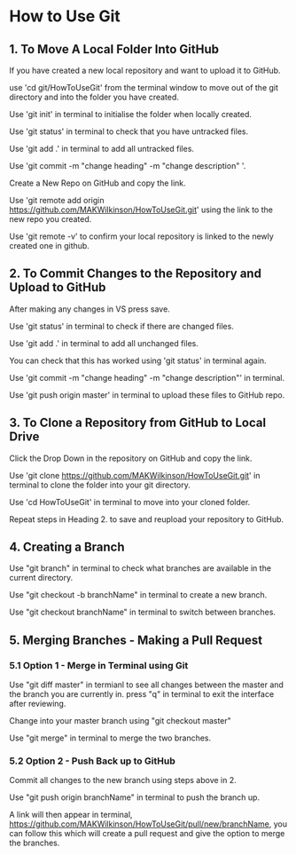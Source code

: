 # How to Use Git

## 1. To Move A Local Folder Into GitHub

If you have created a new local repository and want to upload it to GitHub.

use 'cd git/HowToUseGit' from the terminal window to move out of the git directory and into the folder you have created.

Use 'git init' in terminal to initialise the folder when locally created.

Use  'git status' in terminal to check that you have untracked files.

Use 'git add .' in terminal to add all untracked files.

Use 'git commit -m "change heading" -m "change description" '.

Create a New Repo on GitHub and copy the link.

Use 'git remote add origin https://github.com/MAKWilkinson/HowToUseGit.git' using the link to the new repo you created.

Use 'git remote -v' to confirm your local repository is linked to the newly created one in github.

## 2. To Commit Changes to the Repository and Upload to GitHub

After making any changes in VS press save.

Use 'git status' in terminal to check if there are changed files.

Use 'git add .' in terminal to add all unchanged files.

You can check that this has worked using 'git status' in terminal again. 

Use 'git commit -m "change heading" -m "change description"' in terminal.

Use 'git push origin master' in terminal to upload these files to GitHub repo.

## 3. To Clone a Repository from GitHub to Local Drive

Click the Drop Down in the repository on GitHub and copy the link.

Use 'git clone https://github.com/MAKWilkinson/HowToUseGit.git' in terminal to clone the folder into your git directory.

Use 'cd HowToUseGit' in terminal to move into your cloned folder.

Repeat steps in Heading 2. to save and reupload your repository to GitHub.

## 4. Creating a Branch

Use "git branch" in terminal to check what branches are available in the current directory. 

Use "git checkout -b branchName" in terminal to create a new branch.

Use "git checkout branchName" in terminal to switch between branches.

## 5. Merging Branches - Making a Pull Request

### 5.1 Option 1 - Merge in Terminal using Git

Use "git diff master" in termianl to see all changes between the master and the branch you are currently in. press "q" in terminal to exit the interface after reviewing.

Change into your master branch using "git checkout master"

Use "git merge" in terminal to merge the two branches.

### 5.2 Option 2 - Push Back up to GitHub

Commit all changes to the new branch using steps above in 2.

Use "git push origin branchName" in terminal to push the branch up. 

A link will then appear in terminal, https://github.com/MAKWilkinson/HowToUseGit/pull/new/branchName, you can follow this which will create a pull request and give the option to merge the branches.


